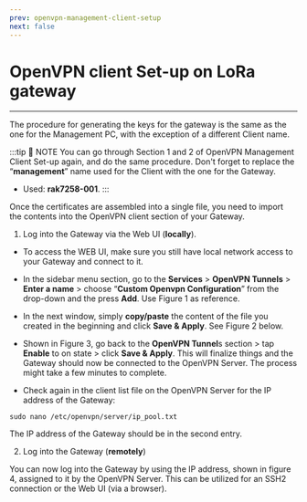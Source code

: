 ```yaml
---
prev: openvpn-management-client-setup
next: false
---
```


# OpenVPN client Set-up on LoRa gateway

---

The procedure for generating the keys for the gateway is the same as the one for the Management PC, with the exception of a different Client name.

:::tip 📝 NOTE
You can go through Section 1 and 2 of OpenVPN Management Client Set-up again, and do the same procedure. Don't forget to replace the “**management**” name used for the Client with the one for the Gateway.
- Used: **rak7258-001**.
:::

Once the certificates are assembled into a single file, you need to import the contents into the OpenVPN client section of your Gateway.

1. Log into the Gateway via the Web UI (**locally**).

* To access the WEB UI, make sure you still have local network access to your Gateway and connect to it.

* In the sidebar menu section, go to the **Services** > **OpenVPN Tunnels** > **Enter a name** > choose “**Custom Openvpn Configuration**” from the drop-down and the press **Add**. Use Figure 1 as reference.

<rk-img
  src="/assets/images/deployment-guide/gateway-remote-management-openvpn/creating-an-openvpn-tunnel.jpg"
  width="100%"
  figure-number="1"
  caption="Creating an OpenVPN tunnel"
/>

* In the next window, simply **copy/paste** the content of the file you created in the beginning and click **Save & Apply**. See Figure 2 below.

<rk-img
  src="/assets/images/deployment-guide/gateway-remote-management-openvpn/importing-the-openvpn-certificate-data.png"
  width="100%"
  figure-number="2"
  caption="Importing the OpenVPN certificate data"
/>

* Shown in Figure 3, go back to the **OpenVPN Tunnel**s section > tap **Enable** to on state > click **Save & Apply**. This will finalize things and the Gateway should now be connected to the OpenVPN Server. The process might take a few minutes to complete.


<rk-img
  src="/assets/images/deployment-guide/gateway-remote-management-openvpn/enabling-openvpn.png"
  width="100%"
  figure-number="3"
  caption="Enabling OpenVPN"
/>

* Check again in the client list file on the OpenVPN Server for the IP address of the Gateway:

```
sudo nano /etc/openvpn/server/ip_pool.txt 
```

<rk-img
  src="/assets/images/deployment-guide/gateway-remote-management-openvpn/openvpn-connected-clients2.png"
  width="100%"
  figure-number="4"
  caption="OpenVPN connected-clients 2"
/>

The IP address of the Gateway should be in the second entry.

2. Log into the Gateway (**remotely**)

You can now log into the Gateway by using the IP address, shown in figure 4, assigned to it by the OpenVPN Server. This can be utilized for an SSH2 connection or the Web UI (via a browser).






